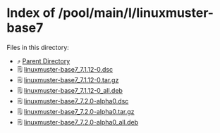 
# Index of /pool/main/l/linuxmuster-base7
Files in this directory:
- ⤴ [Parent Directory](../)
- 🗒 [linuxmuster-base7_7.1.12-0.dsc](linuxmuster-base7_7.1.12-0.dsc)
- 🗒 [linuxmuster-base7_7.1.12-0.tar.gz](linuxmuster-base7_7.1.12-0.tar.gz)
- 🗒 [linuxmuster-base7_7.1.12-0_all.deb](linuxmuster-base7_7.1.12-0_all.deb)
- 🗒 [linuxmuster-base7_7.2.0-alpha0.dsc](linuxmuster-base7_7.2.0-alpha0.dsc)
- 🗒 [linuxmuster-base7_7.2.0-alpha0.tar.gz](linuxmuster-base7_7.2.0-alpha0.tar.gz)
- 🗒 [linuxmuster-base7_7.2.0-alpha0_all.deb](linuxmuster-base7_7.2.0-alpha0_all.deb)
